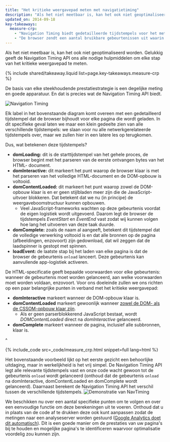 ```yaml
---
title: "Het kritieke weergavepad meten met navigatietiming"
description: "Als het niet meetbaar is, kan het ook niet geoptimaliseerd worden. Gelukkig geeft de Navigation Timing API ons alle nodige hulpmiddelen om elke stap van het kritieke weergavepad te meten."
updated_on: 2014-09-18
key-takeaways:
  measure-crp:
    - "Navigation Timing biedt gedetailleerde tijdstempels voor het meten van het CRP (Critical Rendering Pad, kritieke weergavepad)."
    - "De browser zendt een aantal bruikbare gebeurtenissen uit waarin de verschillende fasen van het CRP worden vastgelegd."
---
```

<p class="intro">
  Als het niet meetbaar is, kan het ook niet geoptimaliseerd worden. Gelukkig geeft de Navigation Timing API ons alle nodige hulpmiddelen om elke stap van het kritieke weergavepad te meten.
</p>


{% include shared/takeaway.liquid list=page.key-takeaways.measure-crp %}

De basis van elke steekhoudende prestatiestrategie is een degelijke meting en goede apparatuur. En dat is precies wat de Navigation Timing API biedt.

<img src="images/dom-navtiming.png" class="center" alt="Navigation Timing">

Elk label in het bovenstaande diagram komt overeen met een gedetailleerd tijdstempel dat de browser bijhoudt voor elke pagina die wordt geladen. In dit specifieke geval laten we maar een klein gedeelte zien van alle verschillende tijdstempels: we slaan voor nu alle netwerkgerelateerde tijdstempels over, maar we zullen hier in een latere les op terugkomen.

Dus, wat betekenen deze tijdstempels?

* **domLoading:** dit is de starttijdstempel van het gehele proces, de browser begint met het parseren van de eerste ontvangen bytes van het HTML-
  document.
* **domInteractive:** dit markeert het punt waarop de browser klaar is met het parseren van het volledige HTML-document en de DOM-opbouw is voltooid.
* **domContentLoaded:** dit markeert het punt waarop zowel de DOM-opbouw klaar is en er geen stijlbladen meer zijn die de JavaScript-uitvoer blokkeren. Dat betekent dat we nu (in principe) de weergaveboomstructuur kunnen opbouwen.
    * Veel JavaScript-frameworks wachten op deze gebeurtenis voordat de eigen logistiek wordt uitgevoerd. Daarom legt de browser de tijdstempels _EventStart_ en _EventEnd_ vast zodat wij kunnen volgen hoe lang het uitvoeren van deze taak duurde.
* **domComplete:** zoals de naam al aangeeft, betekent dit tijdstempel dat de volledige verwerking voltooid is en dat alle bronnen op de pagina (afbeeldingen, enzovoort) zijn gedownload, dat wil zeggen dat de laadspinner is gestopt met spinnen.
* **loadEvent:** de laatste stap bij het laden van elke pagina is dat de browser de gebeurtenis `onload` lanceert. Deze gebeurtenis kan aanvullende app-logistiek activeren.

De HTML-specificatie geeft bepaalde voorwaarden voor elke gebeurtenis: wanneer de gebeurtenis moet worden gelanceerd, aan welke voorwaarden moet worden voldaan, enzovoort. Voor ons doeleinde zullen we ons richten op een paar belangrijke punten in verband met het kritieke weergavepad:

* **domInteractive** markeert wanneer de DOM-opbouw klaar is.
* **domContentLoaded** markeert gewoonlijk wanneer [zowel de DOM- als de CSSOM-opbouw klaar zijn](http://calendar.perfplanet.com/2012/deciphering-the-critical-rendering-path/).
    * Als er geen parserblokkerend JavaScript bestaat, wordt _DOMContentLoaded_ direct na _domInteractive_ gelanceerd.
* **domComplete** markeert wanneer de pagina, inclusief alle subbronnen, klaar is.

^

{% include_code src=_code/measure_crp.html snippet=full lang=html %}

Het bovenstaande voorbeeld lijkt op het eerste gezicht een behoorlijke uitdaging, maar in werkelijkheid is het vrij simpel. De Navigation Timing API legt alle relevante tijdstempels vast en onze code wacht gewoon tot de gebeurtenis `onload` wordt gelanceerd (onthoud dat de gebeurtenis `onload` na domInteractive, domContentLoaded en domComplete wordt gelanceerd). Daarnaast berekent de Navigation Timing API het verschil tussen de verschillende tijdstempels.
<img src="images/device-navtiming-small.png" class="center" alt="Demonstratie van NavTiming">

We beschikken nu over een aantal specifieke punten om te volgen en over een eenvoudige functie om deze berekeningen uit te voeren. Onthoud dat u in plaats van de code af te drukken deze ook kunt aanpassen zodat de metingen naar een analyseserver worden gestuurd ([Google Analytics doet dit automatisch](https://support.google.com/analytics/answer/1205784?hl=en)). Dit is een goede manier om de prestaties van uw pagina's bij te houden en mogelijke pagina's te identificeren waarvoor optimalisatie voordelig zou kunnen zijn.



